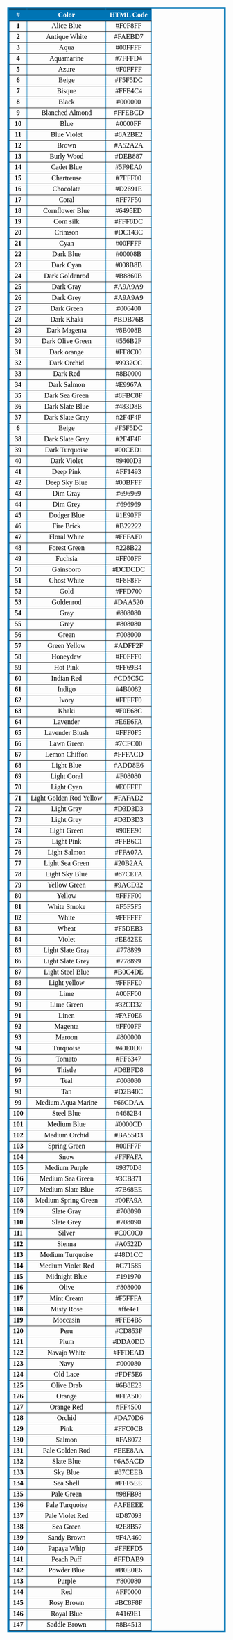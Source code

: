 <table border="4" cellpadding="2" cellspacing="2" bordercolor="#0074B4" width="60%">
  <tr>
    <th bgcolor="#0074B4"><font size="3" face="Consolas" color="white">#</th>
    <th bgcolor="#0074B4"><font size="3" face="Consolas" color="white"> Color</th>
    <th bgcolor="#0074B4"><font size="3" face="Consolas" color="white">HTML Code</th>
  </tr>

  <tr>
                <td><font size="3" face="Consolas" color="black"><b><center>1</center></b></td>
                <td><center> <font size="3" face="Consolas" color="black"> Alice Blue </center></td>
              <td><font size="3" face="Consolas" color="black"><center>#F0F8FF</center></td>
            </tr>

            
<tr>
                <td><font size="3" face="Consolas" color="black"><b><center>2</center></b></td>
                <td><center> <font size="3" face="Consolas" color="black"> Antique White </center></td>
              <td><font size="3" face="Consolas" color="black"><center>#FAEBD7</center></td>
            </tr>


 <tr>
                <td><font size="3" face="Consolas" color="black"><b><center>3</center></b></td>
                <td><center> <font size="3" face="Consolas" color="black"> Aqua  </center></td>
              <td><font size="3" face="Consolas" color="black"><center>#00FFFF</center></td>
            </tr>

            
<tr>
                <td><font size="3" face="Consolas" color="black"><b><center>4</center></b></td>
                <td><center> <font size="3" face="Consolas" color="black"> Aquamarine  </center></td>
              <td><font size="3" face="Consolas" color="black"><center>#7FFFD4</center></td>
            </tr>




  <tr>
                <td><font size="3" face="Consolas" color="black"><b><center>5</center></b></td>
                <td><center> <font size="3" face="Consolas" color="black"> Azure  </center></td>
              <td><font size="3" face="Consolas" color="black"><center>#F0FFFF</center></td>
            </tr>

            
<tr>
                <td><font size="3" face="Consolas" color="black"><b><center>6</center></b></td>
                <td><center> <font size="3" face="Consolas" color="black"> Beige </center></td>
              <td><font size="3" face="Consolas" color="black"><center>#F5F5DC</center></td>
            </tr>


 <tr>
                <td><font size="3" face="Consolas" color="black"><b><center>7</center></b></td>
                <td><center> <font size="3" face="Consolas" color="black"> Bisque  </center></td>
              <td><font size="3" face="Consolas" color="black"><center>#FFE4C4</center></td>
            </tr>

            
<tr>
                <td><font size="3" face="Consolas" color="black"><b><center>8</center></b></td>
                <td><center> <font size="3" face="Consolas" color="black"> Black  </center></td>
              <td><font size="3" face="Consolas" color="black"><center>#000000</center></td>
            </tr>



  <tr>
                <td><font size="3" face="Consolas" color="black"><b><center>9</center></b></td>
                <td><center> <font size="3" face="Consolas" color="black"> Blanched Almond  </center></td>
              <td><font size="3" face="Consolas" color="black"><center>#FFEBCD</center></td>
            </tr>

            
<tr>
                <td><font size="3" face="Consolas" color="black"><b><center>10</center></b></td>
                <td><center> <font size="3" face="Consolas" color="black"> Blue </center></td>
              <td><font size="3" face="Consolas" color="black"><center>#0000FF</center></td>
            </tr>


 <tr>
                <td><font size="3" face="Consolas" color="black"><b><center>11</center></b></td>
                <td><center> <font size="3" face="Consolas" color="black"> Blue Violet   </center></td>
              <td><font size="3" face="Consolas" color="black"><center>#8A2BE2</center></td>
            </tr>

            
<tr>
                <td><font size="3" face="Consolas" color="black"><b><center>12</center></b></td>
                <td><center> <font size="3" face="Consolas" color="black"> Brown  </center></td>
              <td><font size="3" face="Consolas" color="black"><center>#A52A2A</center></td>
            </tr>




  <tr>
                <td><font size="3" face="Consolas" color="black"><b><center>13</center></b></td>
                <td><center> <font size="3" face="Consolas" color="black"> Burly Wood  </center></td>
              <td><font size="3" face="Consolas" color="black"><center>#DEB887</center></td>
            </tr>

            
<tr>
                <td><font size="3" face="Consolas" color="black"><b><center>14</center></b></td>
                <td><center> <font size="3" face="Consolas" color="black"> Cadet Blue  </center></td>
              <td><font size="3" face="Consolas" color="black"><center>#5F9EA0</center></td>
            </tr>


 <tr>
                <td><font size="3" face="Consolas" color="black"><b><center>15</center></b></td>
                <td><center> <font size="3" face="Consolas" color="black"> Chartreuse   </center></td>
              <td><font size="3" face="Consolas" color="black"><center>#7FFF00</center></td>
            </tr>

            
<tr>
                <td><font size="3" face="Consolas" color="black"><b><center>16</center></b></td>
                <td><center> <font size="3" face="Consolas" color="black"> Chocolate  </center></td>
              <td><font size="3" face="Consolas" color="black"><center>#D2691E</center></td>
            </tr>


<tr>
                <td><font size="3" face="Consolas" color="black"><b><center>17</center></b></td>
                <td><center> <font size="3" face="Consolas" color="black"> Coral  </center></td>
              <td><font size="3" face="Consolas" color="black"><center>#FF7F50</center></td>
            </tr>

            
<tr>
                <td><font size="3" face="Consolas" color="black"><b><center>18</center></b></td>
                <td><center> <font size="3" face="Consolas" color="black"> Cornflower Blue  </center></td>
              <td><font size="3" face="Consolas" color="black"><center>#6495ED</center></td>
            </tr>


 <tr>
                <td><font size="3" face="Consolas" color="black"><b><center>19</center></b></td>
                <td><center> <font size="3" face="Consolas" color="black"> Corn silk   </center></td>
              <td><font size="3" face="Consolas" color="black"><center>#FFF8DC</center></td>
            </tr>

            
<tr>
                <td><font size="3" face="Consolas" color="black"><b><center>20</center></b></td>
                <td><center> <font size="3" face="Consolas" color="black"> Crimson   </center></td>
              <td><font size="3" face="Consolas" color="black"><center>#DC143C</center></td>
            </tr>




  <tr>
                <td><font size="3" face="Consolas" color="black"><b><center>21</center></b></td>
                <td><center> <font size="3" face="Consolas" color="black"> Cyan  </center></td>
              <td><font size="3" face="Consolas" color="black"><center>#00FFFF</center></td>
            </tr>

            
<tr>
                <td><font size="3" face="Consolas" color="black"><b><center>22</center></b></td>
                <td><center> <font size="3" face="Consolas" color="black"> Dark Blue  </center></td>
              <td><font size="3" face="Consolas" color="black"><center>#00008B</center></td>
            </tr>


 <tr>
                <td><font size="3" face="Consolas" color="black"><b><center>23</center></b></td>
                <td><center> <font size="3" face="Consolas" color="black"> Dark Cyan   </center></td>
              <td><font size="3" face="Consolas" color="black"><center>#008B8B</center></td>
            </tr>

            
<tr>
                <td><font size="3" face="Consolas" color="black"><b><center>24</center></b></td>
                <td><center> <font size="3" face="Consolas" color="black"> Dark Goldenrod   </center></td>
              <td><font size="3" face="Consolas" color="black"><center>#B8860B</center></td>
            </tr>



  <tr>
                <td><font size="3" face="Consolas" color="black"><b><center>25</center></b></td>
                <td><center> <font size="3" face="Consolas" color="black"> Dark Gray   </center></td>
              <td><font size="3" face="Consolas" color="black"><center>#A9A9A9</center></td>
            </tr>

            
<tr>
                <td><font size="3" face="Consolas" color="black"><b><center>26</center></b></td>
                <td><center> <font size="3" face="Consolas" color="black"> Dark Grey  </center></td>
              <td><font size="3" face="Consolas" color="black"><center>#A9A9A9</center></td>
            </tr>


 <tr>
                <td><font size="3" face="Consolas" color="black"><b><center>27</center></b></td>
                <td><center> <font size="3" face="Consolas" color="black"> Dark Green    </center></td>
              <td><font size="3" face="Consolas" color="black"><center>#006400</center></td>
            </tr>

            
<tr>
                <td><font size="3" face="Consolas" color="black"><b><center>28</center></b></td>
                <td><center> <font size="3" face="Consolas" color="black"> Dark Khaki   </center></td>
              <td><font size="3" face="Consolas" color="black"><center>#BDB76B</center></td>
            </tr>




  <tr>
                <td><font size="3" face="Consolas" color="black"><b><center>29</center></b></td>
                <td><center> <font size="3" face="Consolas" color="black"> Dark Magenta   </center></td>
              <td><font size="3" face="Consolas" color="black"><center>#8B008B</center></td>
            </tr>

            
<tr>
                <td><font size="3" face="Consolas" color="black"><b><center>30</center></b></td>
                <td><center> <font size="3" face="Consolas" color="black"> Dark Olive Green </center></td>
              <td><font size="3" face="Consolas" color="black"><center>#556B2F</center></td>
            </tr>


 <tr>
                <td><font size="3" face="Consolas" color="black"><b><center>31</center></b></td>
                <td><center> <font size="3" face="Consolas" color="black"> Dark orange    </center></td>
              <td><font size="3" face="Consolas" color="black"><center>#FF8C00</center></td>
            </tr>

            
<tr>
                <td><font size="3" face="Consolas" color="black"><b><center>32</center></b></td>
                <td><center> <font size="3" face="Consolas" color="black"> Dark Orchid   </center></td>
              <td><font size="3" face="Consolas" color="black"><center>#9932CC</center></td>
            </tr>



<tr>
                <td><font size="3" face="Consolas" color="black"><b><center>33</center></b></td>
                <td><center> <font size="3" face="Consolas" color="black"> Dark Red  </center></td>
              <td><font size="3" face="Consolas" color="black"><center>#8B0000</center></td>
            </tr>

            
<tr>
                <td><font size="3" face="Consolas" color="black"><b><center>34</center></b></td>
                <td><center> <font size="3" face="Consolas" color="black"> Dark Salmon  </center></td>
              <td><font size="3" face="Consolas" color="black"><center>#E9967A</center></td>
            </tr>


 <tr>
                <td><font size="3" face="Consolas" color="black"><b><center>35</center></b></td>
                <td><center> <font size="3" face="Consolas" color="black"> Dark Sea Green </center></td>
              <td><font size="3" face="Consolas" color="black"><center>#8FBC8F</center></td>
            </tr>

            
<tr>
                <td><font size="3" face="Consolas" color="black"><b><center>36</center></b></td>
                <td><center> <font size="3" face="Consolas" color="black"> Dark Slate Blue  </center></td>
              <td><font size="3" face="Consolas" color="black"><center>#483D8B</center></td>
            </tr>




  <tr>
                <td><font size="3" face="Consolas" color="black"><b><center>37</center></b></td>
                <td><center> <font size="3" face="Consolas" color="black"> Dark Slate Gray   </center></td>
              <td><font size="3" face="Consolas" color="black"><center>#2F4F4F</center></td>
            </tr>

            
<tr>
                <td><font size="3" face="Consolas" color="black"><b><center>6</center></b></td>
                <td><center> <font size="3" face="Consolas" color="black"> Beige </center></td>
              <td><font size="3" face="Consolas" color="black"><center>#F5F5DC</center></td>
            </tr>


 <tr>
                <td><font size="3" face="Consolas" color="black"><b><center>38</center></b></td>
                <td><center> <font size="3" face="Consolas" color="black"> Dark Slate Grey   </center></td>
              <td><font size="3" face="Consolas" color="black"><center>#2F4F4F</center></td>
            </tr>

            
<tr>
                <td><font size="3" face="Consolas" color="black"><b><center>39</center></b></td>
                <td><center> <font size="3" face="Consolas" color="black"> Dark Turquoise  </center></td>
              <td><font size="3" face="Consolas" color="black"><center>#00CED1</center></td>
            </tr>



  <tr>
                <td><font size="3" face="Consolas" color="black"><b><center>40</center></b></td>
                <td><center> <font size="3" face="Consolas" color="black"> Dark Violet   </center></td>
              <td><font size="3" face="Consolas" color="black"><center>#9400D3</center></td>
            </tr>

            
<tr>
                <td><font size="3" face="Consolas" color="black"><b><center>41</center></b></td>
                <td><center> <font size="3" face="Consolas" color="black"> Deep Pink  </center></td>
              <td><font size="3" face="Consolas" color="black"><center>#FF1493</center></td>
            </tr>


 <tr>
                <td><font size="3" face="Consolas" color="black"><b><center>42</center></b></td>
                <td><center> <font size="3" face="Consolas" color="black">Deep Sky Blue</center></td>
              <td><font size="3" face="Consolas" color="black"><center>#00BFFF</center></td>
            </tr>

            
<tr>
                <td><font size="3" face="Consolas" color="black"><b><center>43</center></b></td>
                <td><center> <font size="3" face="Consolas" color="black">Dim Gray   </center></td>
              <td><font size="3" face="Consolas" color="black"><center>#696969</center></td>
            </tr>


<tr>
                <td><font size="3" face="Consolas" color="black"><b><center>44</center></b></td>
                <td><center> <font size="3" face="Consolas" color="black">Dim Grey   </center></td>
              <td><font size="3" face="Consolas" color="black"><center>#696969</center></td>
            </tr>

  <tr>
                <td><font size="3" face="Consolas" color="black"><b><center>45</center></b></td>
                <td><center> <font size="3" face="Consolas" color="black"> Dodger Blue   </center></td>
              <td><font size="3" face="Consolas" color="black"><center>#1E90FF</center></td>
            </tr>

            
<tr>
                <td><font size="3" face="Consolas" color="black"><b><center>46</center></b></td>
                <td><center> <font size="3" face="Consolas" color="black"> Fire Brick   </center></td>
              <td><font size="3" face="Consolas" color="black"><center>#B22222</center></td>
            </tr>


 <tr>
                <td><font size="3" face="Consolas" color="black"><b><center>47</center></b></td>
                <td><center> <font size="3" face="Consolas" color="black"> Floral White  </center></td>
              <td><font size="3" face="Consolas" color="black"><center>#FFFAF0</center></td>
            </tr>

            
<tr>
                <td><font size="3" face="Consolas" color="black"><b><center>48</center></b></td>
                <td><center> <font size="3" face="Consolas" color="black"> Forest Green   </center></td>
              <td><font size="3" face="Consolas" color="black"><center>#228B22</center></td>
            </tr>


<tr>
                <td><font size="3" face="Consolas" color="black"><b><center>49</center></b></td>
                <td><center> <font size="3" face="Consolas" color="black">Fuchsia </center></td>
              <td><font size="3" face="Consolas" color="black"><center>#FF00FF</center></td>
            </tr>

            
<tr>
                <td><font size="3" face="Consolas" color="black"><b><center>50</center></b></td>
                <td><center> <font size="3" face="Consolas" color="black"> Gainsboro   </center></td>
              <td><font size="3" face="Consolas" color="black"><center>#DCDCDC</center></td>
            </tr>


 <tr>
                <td><font size="3" face="Consolas" color="black"><b><center>51</center></b></td>
                <td><center> <font size="3" face="Consolas" color="black"> Ghost White    </center></td>
              <td><font size="3" face="Consolas" color="black"><center>#F8F8FF</center></td>
            </tr>

            
<tr>
                <td><font size="3" face="Consolas" color="black"><b><center>52</center></b></td>
                <td><center> <font size="3" face="Consolas" color="black"> Gold   </center></td>
              <td><font size="3" face="Consolas" color="black"><center>#FFD700</center></td>
            </tr>




  <tr>
                <td><font size="3" face="Consolas" color="black"><b><center>53</center></b></td>
                <td><center> <font size="3" face="Consolas" color="black"> Goldenrod  </center></td>
              <td><font size="3" face="Consolas" color="black"><center>#DAA520</center></td>
            </tr>

            
<tr>
                <td><font size="3" face="Consolas" color="black"><b><center>54</center></b></td>
                <td><center> <font size="3" face="Consolas" color="black"> Gray   </center></td>
              <td><font size="3" face="Consolas" color="black"><center>#808080</center></td>
            </tr>

            
<tr>
                <td><font size="3" face="Consolas" color="black"><b><center>55</center></b></td>
                <td><center> <font size="3" face="Consolas" color="black"> Grey   </center></td>
              <td><font size="3" face="Consolas" color="black"><center>#808080</center></td>
            </tr>


<tr>
                <td><font size="3" face="Consolas" color="black"><b><center>56</center></b></td>
                <td><center> <font size="3" face="Consolas" color="black"> Green </center></td>
              <td><font size="3" face="Consolas" color="black"><center>#008000</center></td>
            </tr>

            
<tr>
                <td><font size="3" face="Consolas" color="black"><b><center>57</center></b></td>
                <td><center> <font size="3" face="Consolas" color="black"> Green Yellow    </center></td>
              <td><font size="3" face="Consolas" color="black"><center>#ADFF2F</center></td>
            </tr>



  <tr>
                <td><font size="3" face="Consolas" color="black"><b><center>58</center></b></td>
                <td><center> <font size="3" face="Consolas" color="black"> Honeydew  </center></td>
              <td><font size="3" face="Consolas" color="black"><center>#F0FFF0</center></td>
            </tr>

            
<tr>
                <td><font size="3" face="Consolas" color="black"><b><center>59</center></b></td>
                <td><center> <font size="3" face="Consolas" color="black"> Hot Pink   </center></td>
              <td><font size="3" face="Consolas" color="black"><center>#FF69B4</center></td>
            </tr>


 <tr>
                <td><font size="3" face="Consolas" color="black"><b><center>60</center></b></td>
                <td><center> <font size="3" face="Consolas" color="black"> Indian Red      </center></td>
              <td><font size="3" face="Consolas" color="black"><center>#CD5C5C</center></td>
            </tr>

            
<tr>
                <td><font size="3" face="Consolas" color="black"><b><center>61</center></b></td>
                <td><center> <font size="3" face="Consolas" color="black"> Indigo   </center></td>
              <td><font size="3" face="Consolas" color="black"><center>#4B0082</center></td>
            </tr>




  <tr>
                <td><font size="3" face="Consolas" color="black"><b><center>62</center></b></td>
                <td><center> <font size="3" face="Consolas" color="black"> Ivory   </center></td>
              <td><font size="3" face="Consolas" color="black"><center>#FFFFF0	</center></td>
            </tr>

            
<tr>
                <td><font size="3" face="Consolas" color="black"><b><center>63</center></b></td>
                <td><center> <font size="3" face="Consolas" color="black"> Khaki</center></td>
              <td><font size="3" face="Consolas" color="black"><center>#F0E68C</center></td>
            </tr>


 <tr>
                <td><font size="3" face="Consolas" color="black"><b><center>64</center></b></td>
                <td><center> <font size="3" face="Consolas" color="black"> Lavender     </center></td>
              <td><font size="3" face="Consolas" color="black"><center>#E6E6FA</center></td>
            </tr>

            
<tr>
                <td><font size="3" face="Consolas" color="black"><b><center>65</center></b></td>
                <td><center> <font size="3" face="Consolas" color="black"> Lavender Blush    </center></td>
              <td><font size="3" face="Consolas" color="black"><center>#FFF0F5</center></td>
            </tr>



            
<tr>
                <td><font size="3" face="Consolas" color="black"><b><center>66</center></b></td>
                <td><center> <font size="3" face="Consolas" color="black"> Lawn Green    </center></td>
              <td><font size="3" face="Consolas" color="black"><center>#7CFC00</center></td>
            </tr>




  <tr>
                <td><font size="3" face="Consolas" color="black"><b><center>67</center></b></td>
                <td><center> <font size="3" face="Consolas" color="black"> Lemon Chiffon    </center></td>
              <td><font size="3" face="Consolas" color="black"><center>#FFFACD	</center></td>
            </tr>

            
<tr>
                <td><font size="3" face="Consolas" color="black"><b><center>68</center></b></td>
                <td><center> <font size="3" face="Consolas" color="black"> Light Blue </center></td>
              <td><font size="3" face="Consolas" color="black"><center>#ADD8E6</center></td>
            </tr>


 <tr>
                <td><font size="3" face="Consolas" color="black"><b><center>69</center></b></td>
                <td><center> <font size="3" face="Consolas" color="black"> Light Coral      </center></td>
              <td><font size="3" face="Consolas" color="black"><center>#F08080</center></td>
            </tr>

            
<tr>
                <td><font size="3" face="Consolas" color="black"><b><center>70</center></b></td>
                <td><center> <font size="3" face="Consolas" color="black"> Light Cyan     </center></td>
              <td><font size="3" face="Consolas" color="black"><center>#E0FFFF</center></td>
            </tr>


 <tr>
                <td><font size="3" face="Consolas" color="black"><b><center>71</center></b></td>
                <td><center> <font size="3" face="Consolas" color="black"> Light Golden Rod Yellow  </center></td>
              <td><font size="3" face="Consolas" color="black"><center>#FAFAD2</center></td>
            </tr>

            
<tr>
                <td><font size="3" face="Consolas" color="black"><b><center>72</center></b></td>
                <td><center> <font size="3" face="Consolas" color="black"> Light Gray   </center></td>
              <td><font size="3" face="Consolas" color="black"><center>#D3D3D3</center></td>
            </tr>


<tr>
                <td><font size="3" face="Consolas" color="black"><b><center>73</center></b></td>
                <td><center> <font size="3" face="Consolas" color="black"> Light Grey   </center></td>
              <td><font size="3" face="Consolas" color="black"><center>#D3D3D3</center></td>
            </tr>


  <tr>
                <td><font size="3" face="Consolas" color="black"><b><center>74</center></b></td>
                <td><center> <font size="3" face="Consolas" color="black"> Light Green  </center></td>
              <td><font size="3" face="Consolas" color="black"><center>#90EE90</center></td>
            </tr>

            
<tr>
                <td><font size="3" face="Consolas" color="black"><b><center>75</center></b></td>
                <td><center> <font size="3" face="Consolas" color="black"> Light Pink    </center></td>
              <td><font size="3" face="Consolas" color="black"><center>#FFB6C1</center></td>
            </tr>

            
<tr>
                <td><font size="3" face="Consolas" color="black"><b><center>76</center></b></td>
                <td><center> <font size="3" face="Consolas" color="black"> Light Salmon    </center></td>
              <td><font size="3" face="Consolas" color="black"><center>#FFA07A</center></td>
            </tr>


<tr>
                <td><font size="3" face="Consolas" color="black"><b><center>77</center></b></td>
                <td><center> <font size="3" face="Consolas" color="black"> Light Sea Green  </center></td>
              <td><font size="3" face="Consolas" color="black"><center>#20B2AA</center></td>
            </tr>

            
<tr>
                <td><font size="3" face="Consolas" color="black"><b><center>78</center></b></td>
                <td><center> <font size="3" face="Consolas" color="black"> Light Sky Blue    </center></td>
              <td><font size="3" face="Consolas" color="black"><center>#87CEFA</center></td>
            </tr>



  <tr>
                <td><font size="3" face="Consolas" color="black"><b><center>79</center></b></td>
                <td><center> <font size="3" face="Consolas" color="black"> Yellow Green  </center></td>
              <td><font size="3" face="Consolas" color="black"><center>#9ACD32</center></td>
            </tr>

            
<tr>
                <td><font size="3" face="Consolas" color="black"><b><center>80</center></b></td>
                <td><center> <font size="3" face="Consolas" color="black"> Yellow    </center></td>
              <td><font size="3" face="Consolas" color="black"><center>#FFFF00</center></td>
            </tr>


 <tr>
                <td><font size="3" face="Consolas" color="black"><b><center>81</center></b></td>
                <td><center> <font size="3" face="Consolas" color="black"> White Smoke      </center></td>
              <td><font size="3" face="Consolas" color="black"><center>#F5F5F5</center></td>
            </tr>

            
<tr>
                <td><font size="3" face="Consolas" color="black"><b><center>82</center></b></td>
                <td><center> <font size="3" face="Consolas" color="black"> White   </center></td>
              <td><font size="3" face="Consolas" color="black"><center>#FFFFFF	</center></td>
            </tr>




  <tr>
                <td><font size="3" face="Consolas" color="black"><b><center>83</center></b></td>
                <td><center> <font size="3" face="Consolas" color="black"> Wheat    </center></td>
              <td><font size="3" face="Consolas" color="black"><center>#F5DEB3	</center></td>
            </tr>

            
<tr>
                <td><font size="3" face="Consolas" color="black"><b><center>84</center></b></td>
                <td><center> <font size="3" face="Consolas" color="black"> Violet</center></td>
              <td><font size="3" face="Consolas" color="black"><center>#EE82EE</center></td>
            </tr>


 <tr>
                <td><font size="3" face="Consolas" color="black"><b><center>85</center></b></td>
                <td><center> <font size="3" face="Consolas" color="black"> Light Slate Gray  </center></td>
              <td><font size="3" face="Consolas" color="black"><center>#778899</center></td>
            </tr>

            
<tr>
                <td><font size="3" face="Consolas" color="black"><b><center>86</center></b></td>
                <td><center> <font size="3" face="Consolas" color="black"> Light Slate Grey  </center></td>
              <td><font size="3" face="Consolas" color="black"><center>#778899</center></td>
            </tr>


<tr>
                <td><font size="3" face="Consolas" color="black"><b><center>87</center></b></td>
                <td><center> <font size="3" face="Consolas" color="black"> Light Steel Blue  </center></td>
              <td><font size="3" face="Consolas" color="black"><center>#B0C4DE</center></td>
            </tr>



            
<tr>
                <td><font size="3" face="Consolas" color="black"><b><center>88</center></b></td>
                <td><center> <font size="3" face="Consolas" color="black"> Light yellow  </center></td>
              <td><font size="3" face="Consolas" color="black"><center>#FFFFE0</center></td>
            </tr>




  <tr>
                <td><font size="3" face="Consolas" color="black"><b><center>89</center></b></td>
                <td><center> <font size="3" face="Consolas" color="black"> Lime    </center></td>
              <td><font size="3" face="Consolas" color="black"><center>#00FF00	</center></td>
            </tr>

            
<tr>
                <td><font size="3" face="Consolas" color="black"><b><center>90</center></b></td>
                <td><center> <font size="3" face="Consolas" color="black"> Lime Green  </center></td>
              <td><font size="3" face="Consolas" color="black"><center>#32CD32</center></td>
            </tr>


 <tr>
                <td><font size="3" face="Consolas" color="black"><b><center>91</center></b></td>
                <td><center> <font size="3" face="Consolas" color="black"> Linen     </center></td>
              <td><font size="3" face="Consolas" color="black"><center>#FAF0E6</center></td>
            </tr>

            
<tr>
                <td><font size="3" face="Consolas" color="black"><b><center>92</center></b></td>
                <td><center> <font size="3" face="Consolas" color="black"> Magenta     </center></td>
              <td><font size="3" face="Consolas" color="black"><center>#FF00FF</center></td>
            </tr>



<tr>
                <td><font size="3" face="Consolas" color="black"><b><center>93</center></b></td>
                <td><center> <font size="3" face="Consolas" color="black"> Maroon  </center></td>
              <td><font size="3" face="Consolas" color="black"><center>#800000</center></td>
            </tr>

            
<tr>
                <td><font size="3" face="Consolas" color="black"><b><center>94</center></b></td>
                <td><center> <font size="3" face="Consolas" color="black"> Turquoise   </center></td>
              <td><font size="3" face="Consolas" color="black"><center>#40E0D0</center></td>
            </tr>




  <tr>
                <td><font size="3" face="Consolas" color="black"><b><center>95</center></b></td>
                <td><center> <font size="3" face="Consolas" color="black"> Tomato   </center></td>
              <td><font size="3" face="Consolas" color="black"><center>#FF6347</center></td>
            </tr>

            
<tr>
                <td><font size="3" face="Consolas" color="black"><b><center>96</center></b></td>
                <td><center> <font size="3" face="Consolas" color="black"> Thistle</center></td>
              <td><font size="3" face="Consolas" color="black"><center>#D8BFD8</center></td>
            </tr>


 <tr>
                <td><font size="3" face="Consolas" color="black"><b><center>97</center></b></td>
                <td><center> <font size="3" face="Consolas" color="black"> Teal </center></td>
              <td><font size="3" face="Consolas" color="black"><center>#008080</center></td>
            </tr>

            
<tr>
                <td><font size="3" face="Consolas" color="black"><b><center>98</center></b></td>
                <td><center> <font size="3" face="Consolas" color="black"> Tan  </center></td>
              <td><font size="3" face="Consolas" color="black"><center>#D2B48C</center></td>
            </tr>


<tr>
                <td><font size="3" face="Consolas" color="black"><b><center>99</center></b></td>
                <td><center> <font size="3" face="Consolas" color="black"> Medium Aqua Marine   </center></td>
              <td><font size="3" face="Consolas" color="black"><center>#66CDAA</center></td>
            </tr>



            
<tr>
                <td><font size="3" face="Consolas" color="black"><b><center>100</center></b></td>
                <td><center> <font size="3" face="Consolas" color="black"> Steel Blue   </center></td>
              <td><font size="3" face="Consolas" color="black"><center>#4682B4</center></td>
            </tr>




  <tr>
                <td><font size="3" face="Consolas" color="black"><b><center>101</center></b></td>
                <td><center> <font size="3" face="Consolas" color="black"> Medium Blue  </center></td>
              <td><font size="3" face="Consolas" color="black"><center>#0000CD</center></td>
            </tr>

            
<tr>
                <td><font size="3" face="Consolas" color="black"><b><center>102</center></b></td>
                <td><center> <font size="3" face="Consolas" color="black"> Medium Orchid   </center></td>
              <td><font size="3" face="Consolas" color="black"><center>#BA55D3</center></td>
            </tr>


 <tr>
                <td><font size="3" face="Consolas" color="black"><b><center>103</center></b></td>
                <td><center> <font size="3" face="Consolas" color="black"> Spring Green  </center></td>
              <td><font size="3" face="Consolas" color="black"><center>#00FF7F	</center></td>
            </tr>

            
<tr>
                <td><font size="3" face="Consolas" color="black"><b><center>104</center></b></td>
                <td><center> <font size="3" face="Consolas" color="black"> Snow    </center></td>
              <td><font size="3" face="Consolas" color="black"><center>#FFFAFA</center></td>
            </tr>



<tr>
                <td><font size="3" face="Consolas" color="black"><b><center>105</center></b></td>
                <td><center> <font size="3" face="Consolas" color="black"> Medium Purple   </center></td>
              <td><font size="3" face="Consolas" color="black"><center>#9370D8</center></td>
            </tr>

            
<tr>
                <td><font size="3" face="Consolas" color="black"><b><center>106</center></b></td>
                <td><center> <font size="3" face="Consolas" color="black">Medium Sea Green    </center></td>
              <td><font size="3" face="Consolas" color="black"><center>#3CB371</center></td>
            </tr>


 <tr>
                <td><font size="3" face="Consolas" color="black"><b><center>107</center></b></td>
                <td><center> <font size="3" face="Consolas" color="black"> Medium Slate Blue   </center></td>
              <td><font size="3" face="Consolas" color="black"><center>#7B68EE	</center></td>
            </tr>

            
<tr>
                <td><font size="3" face="Consolas" color="black"><b><center>108</center></b></td>
                <td><center> <font size="3" face="Consolas" color="black"> Medium Spring Green    </center></td>
              <td><font size="3" face="Consolas" color="black"><center>#00FA9A</center></td>
            </tr>



            
<tr>
                <td><font size="3" face="Consolas" color="black"><b><center>109</center></b></td>
                <td><center> <font size="3" face="Consolas" color="black"> Slate Gray     </center></td>
              <td><font size="3" face="Consolas" color="black"><center>#708090</center></td>
            </tr>

            
<tr>
                <td><font size="3" face="Consolas" color="black"><b><center>110</center></b></td>
                <td><center> <font size="3" face="Consolas" color="black"> Slate Grey     </center></td>
              <td><font size="3" face="Consolas" color="black"><center>#708090</center></td>
            </tr>





<tr>
                <td><font size="3" face="Consolas" color="black"><b><center>111</center></b></td>
                <td><center> <font size="3" face="Consolas" color="black"> Silver   </center></td>
              <td><font size="3" face="Consolas" color="black"><center>#C0C0C0</center></td>
            </tr>




  <tr>
                <td><font size="3" face="Consolas" color="black"><b><center>112</center></b></td>
                <td><center> <font size="3" face="Consolas" color="black"> Sienna </center></td>
              <td><font size="3" face="Consolas" color="black"><center>#A0522D</center></td>
            </tr>

            
<tr>
                <td><font size="3" face="Consolas" color="black"><b><center>113</center></b></td>
                <td><center> <font size="3" face="Consolas" color="black"> Medium Turquoise   </center></td>
              <td><font size="3" face="Consolas" color="black"><center>#48D1CC</center></td>
            </tr>


 <tr>
                <td><font size="3" face="Consolas" color="black"><b><center>114</center></b></td>
                <td><center> <font size="3" face="Consolas" color="black"> Medium Violet Red   </center></td>
              <td><font size="3" face="Consolas" color="black"><center>#C71585</center></td>
            </tr>

            
<tr>
                <td><font size="3" face="Consolas" color="black"><b><center>115</center></b></td>
                <td><center> <font size="3" face="Consolas" color="black"> Midnight Blue </center></td>
              <td><font size="3" face="Consolas" color="black"><center>#191970</center></td>
            </tr>



<tr>
                <td><font size="3" face="Consolas" color="black"><b><center>116</center></b></td>
                <td><center> <font size="3" face="Consolas" color="black"> Olive    </center></td>
              <td><font size="3" face="Consolas" color="black"><center>#808000</center></td>
            </tr>

            
<tr>
                <td><font size="3" face="Consolas" color="black"><b><center>117</center></b></td>
                <td><center> <font size="3" face="Consolas" color="black">Mint Cream </center></td>
              <td><font size="3" face="Consolas" color="black"><center>#F5FFFA</center></td>
            </tr>


 <tr>
                <td><font size="3" face="Consolas" color="black"><b><center>118</center></b></td>
                <td><center> <font size="3" face="Consolas" color="black"> Misty Rose   </center></td>
              <td><font size="3" face="Consolas" color="black"><center>#ffe4e1	</center></td>
            </tr>

            
<tr>
                <td><font size="3" face="Consolas" color="black"><b><center>119</center></b></td>
                <td><center> <font size="3" face="Consolas" color="black"> Moccasin    </center></td>
              <td><font size="3" face="Consolas" color="black"><center>#FFE4B5</center></td>
            </tr>



            
<tr>
                <td><font size="3" face="Consolas" color="black"><b><center>120</center></b></td>
                <td><center> <font size="3" face="Consolas" color="black"> Peru   </center></td>
              <td><font size="3" face="Consolas" color="black"><center>#CD853F</center></td>
            </tr>

            
<tr>
                <td><font size="3" face="Consolas" color="black"><b><center>121</center></b></td>
                <td><center> <font size="3" face="Consolas" color="black"> Plum   </center></td>
              <td><font size="3" face="Consolas" color="black"><center>#DDA0DD</center></td>
            </tr>



            
<tr>
                <td><font size="3" face="Consolas" color="black"><b><center>122</center></b></td>
                <td><center> <font size="3" face="Consolas" color="black">Navajo White </center></td>
              <td><font size="3" face="Consolas" color="black"><center>#FFDEAD</center></td>
            </tr>


 <tr>
                <td><font size="3" face="Consolas" color="black"><b><center>123</center></b></td>
                <td><center> <font size="3" face="Consolas" color="black"> Navy </center></td>
              <td><font size="3" face="Consolas" color="black"><center>#000080</center></td>
            </tr>

            
<tr>
                <td><font size="3" face="Consolas" color="black"><b><center>124</center></b></td>
                <td><center> <font size="3" face="Consolas" color="black"> Old Lace  </center></td>
              <td><font size="3" face="Consolas" color="black"><center>#FDF5E6</center></td>
            </tr>



<tr>
                <td><font size="3" face="Consolas" color="black"><b><center>125</center></b></td>
                <td><center> <font size="3" face="Consolas" color="black"> Olive Drab  </center></td>
              <td><font size="3" face="Consolas" color="black"><center>#6B8E23</center></td>
            </tr>

            
<tr>
                <td><font size="3" face="Consolas" color="black"><b><center>126</center></b></td>
                <td><center> <font size="3" face="Consolas" color="black">Orange  </center></td>
              <td><font size="3" face="Consolas" color="black"><center>#FFA500</center></td>
            </tr>


 <tr>
                <td><font size="3" face="Consolas" color="black"><b><center>127</center></b></td>
                <td><center> <font size="3" face="Consolas" color="black"> Orange Red  </center></td>
              <td><font size="3" face="Consolas" color="black"><center>#FF4500</center></td>
            </tr>

            
<tr>
                <td><font size="3" face="Consolas" color="black"><b><center>128</center></b></td>
                <td><center> <font size="3" face="Consolas" color="black"> Orchid  </center></td>
              <td><font size="3" face="Consolas" color="black"><center>#DA70D6</center></td>
            </tr>



            
<tr>
                <td><font size="3" face="Consolas" color="black"><b><center>129</center></b></td>
                <td><center> <font size="3" face="Consolas" color="black"> Pink   </center></td>
              <td><font size="3" face="Consolas" color="black"><center>#FFC0CB</center></td>
            </tr>

            
<tr>
                <td><font size="3" face="Consolas" color="black"><b><center>130</center></b></td>
                <td><center> <font size="3" face="Consolas" color="black"> Salmon </center></td>
              <td><font size="3" face="Consolas" color="black"><center>#FA8072</center></td>
            </tr>



<tr>
                <td><font size="3" face="Consolas" color="black"><b><center>131</center></b></td>
                <td><center> <font size="3" face="Consolas" color="black"> Pale Golden Rod  </center></td>
              <td><font size="3" face="Consolas" color="black"><center>#EEE8AA</center></td>
            </tr>

            
<tr>
                <td><font size="3" face="Consolas" color="black"><b><center>132</center></b></td>
                <td><center> <font size="3" face="Consolas" color="black">Slate Blue </center></td>
              <td><font size="3" face="Consolas" color="black"><center>#6A5ACD	</center></td>
            </tr>


 <tr>
                <td><font size="3" face="Consolas" color="black"><b><center>133</center></b></td>
                <td><center> <font size="3" face="Consolas" color="black"> Sky Blue  </center></td>
              <td><font size="3" face="Consolas" color="black"><center>#87CEEB</center></td>
            </tr>

            
<tr>
                <td><font size="3" face="Consolas" color="black"><b><center>134</center></b></td>
                <td><center> <font size="3" face="Consolas" color="black"> Sea Shell  </center></td>
              <td><font size="3" face="Consolas" color="black"><center>#FFF5EE</center></td>
            </tr>



            
<tr>
                <td><font size="3" face="Consolas" color="black"><b><center>135</center></b></td>
                <td><center> <font size="3" face="Consolas" color="black"> Pale Green   </center></td>
              <td><font size="3" face="Consolas" color="black"><center>#98FB98</center></td>
            </tr>

            
<tr>
                <td><font size="3" face="Consolas" color="black"><b><center>136</center></b></td>
                <td><center> <font size="3" face="Consolas" color="black"> Pale Turquoise  </center></td>
              <td><font size="3" face="Consolas" color="black"><center>#AFEEEE</center></td>
            </tr>



            
<tr>
                <td><font size="3" face="Consolas" color="black"><b><center>137</center></b></td>
                <td><center> <font size="3" face="Consolas" color="black"> Pale Violet Red  </center></td>
              <td><font size="3" face="Consolas" color="black"><center>#D87093</center></td>
            </tr>



            
<tr>
                <td><font size="3" face="Consolas" color="black"><b><center>138</center></b></td>
                <td><center> <font size="3" face="Consolas" color="black"> Sea Green </center></td>
              <td><font size="3" face="Consolas" color="black"><center>#2E8B57</center></td>
            </tr>

            
<tr>
                <td><font size="3" face="Consolas" color="black"><b><center>139</center></b></td>
                <td><center> <font size="3" face="Consolas" color="black"> Sandy Brown   </center></td>
              <td><font size="3" face="Consolas" color="black"><center>#F4A460</center></td>
            </tr>


           
<tr>
                <td><font size="3" face="Consolas" color="black"><b><center>140</center></b></td>
                <td><center> <font size="3" face="Consolas" color="black"> Papaya Whip   </center></td>
              <td><font size="3" face="Consolas" color="black"><center>#FFEFD5</center></td>
            </tr>



            
<tr>
                <td><font size="3" face="Consolas" color="black"><b><center>141</center></b></td>
                <td><center> <font size="3" face="Consolas" color="black"> Peach Puff  </center></td>
              <td><font size="3" face="Consolas" color="black"><center>#FFDAB9</center></td>
            </tr>

            
<tr>
                <td><font size="3" face="Consolas" color="black"><b><center>142</center></b></td>
                <td><center> <font size="3" face="Consolas" color="black"> Powder Blue   </center></td>
              <td><font size="3" face="Consolas" color="black"><center>#B0E0E6</center></td>
            </tr>



            
<tr>
                <td><font size="3" face="Consolas" color="black"><b><center>143</center></b></td>
                <td><center> <font size="3" face="Consolas" color="black"> Purple   </center></td>
              <td><font size="3" face="Consolas" color="black"><center>#800080</center></td>
            </tr>



            
<tr>
                <td><font size="3" face="Consolas" color="black"><b><center>144</center></b></td>
                <td><center> <font size="3" face="Consolas" color="black"> Red  </center></td>
              <td><font size="3" face="Consolas" color="black"><center>#FF0000</center></td>
            </tr>

            
<tr>
                <td><font size="3" face="Consolas" color="black"><b><center>145</center></b></td>
                <td><center> <font size="3" face="Consolas" color="black"> Rosy Brown    </center></td>
              <td><font size="3" face="Consolas" color="black"><center>#BC8F8F</center></td>
            </tr>



<tr>
                <td><font size="3" face="Consolas" color="black"><b><center>146</center></b></td>
                <td><center> <font size="3" face="Consolas" color="black"> Royal Blue   </center></td>
              <td><font size="3" face="Consolas" color="black"><center>#4169E1</center></td>
            </tr>


<tr>
                <td><font size="3" face="Consolas" color="black"><b><center>147</center></b></td>
                <td><center> <font size="3" face="Consolas" color="black">Saddle Brown </center></td>
              <td><font size="3" face="Consolas" color="black"><center>#8B4513</center></td>
            </tr>

</table>

